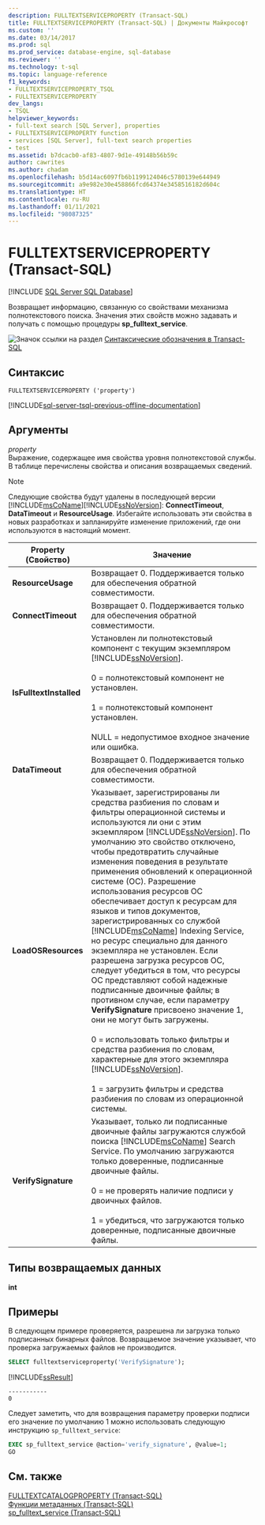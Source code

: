 ```yaml
---
description: FULLTEXTSERVICEPROPERTY (Transact-SQL)
title: FULLTEXTSERVICEPROPERTY (Transact-SQL) | Документы Майкрософт
ms.custom: ''
ms.date: 03/14/2017
ms.prod: sql
ms.prod_service: database-engine, sql-database
ms.reviewer: ''
ms.technology: t-sql
ms.topic: language-reference
f1_keywords:
- FULLTEXTSERVICEPROPERTY_TSQL
- FULLTEXTSERVICEPROPERTY
dev_langs:
- TSQL
helpviewer_keywords:
- full-text search [SQL Server], properties
- FULLTEXTSERVICEPROPERTY function
- services [SQL Server], full-text search properties
- test
ms.assetid: b7dcacb0-af83-4807-9d1e-49148b56b59c
author: cawrites
ms.author: chadam
ms.openlocfilehash: b5d14ac6097fb6b1199124046c5780139e644949
ms.sourcegitcommit: a9e982e30e458866fcd64374e3458516182d604c
ms.translationtype: HT
ms.contentlocale: ru-RU
ms.lasthandoff: 01/11/2021
ms.locfileid: "98087325"
---
```

# <a name="fulltextserviceproperty-transact-sql"></a>FULLTEXTSERVICEPROPERTY (Transact-SQL)
[!INCLUDE [SQL Server SQL Database](../../includes/applies-to-version/sql-asdb.md)]

  Возвращает информацию, связанную со свойствами механизма полнотекстового поиска. Значения этих свойств можно задавать и получать с помощью процедуры **sp_fulltext_service**.  
  
 ![Значок ссылки на раздел](../../database-engine/configure-windows/media/topic-link.gif "Значок ссылки на раздел") [Синтаксические обозначения в Transact-SQL](../../t-sql/language-elements/transact-sql-syntax-conventions-transact-sql.md)  
  
## <a name="syntax"></a>Синтаксис  
  
```syntaxsql
FULLTEXTSERVICEPROPERTY ('property')  
```  
  
[!INCLUDE[sql-server-tsql-previous-offline-documentation](../../includes/sql-server-tsql-previous-offline-documentation.md)]

## <a name="arguments"></a>Аргументы
 *property*  
 Выражение, содержащее имя свойства уровня полнотекстовой службы. В таблице перечислены свойства и описания возвращаемых сведений.  
  
> [!NOTE]
>  Следующие свойства будут удалены в последующей версии [!INCLUDE[msCoName](../../includes/msconame-md.md)][!INCLUDE[ssNoVersion](../../includes/ssnoversion-md.md)]: **ConnectTimeout**, **DataTimeout** и **ResourceUsage**. Избегайте использовать эти свойства в новых разработках и запланируйте изменение приложений, где они используются в настоящий момент.  
  
|Property (Свойство)|Значение|  
|--------------|-----------|  
|**ResourceUsage**|Возвращает 0. Поддерживается только для обеспечения обратной совместимости.|  
|**ConnectTimeout**|Возвращает 0. Поддерживается только для обеспечения обратной совместимости.|  
|**IsFulltextInstalled**|Установлен ли полнотекстовый компонент с текущим экземпляром [!INCLUDE[ssNoVersion](../../includes/ssnoversion-md.md)].<br /><br /> 0 = полнотекстовый компонент не установлен.<br /><br /> 1 = полнотекстовый компонент установлен.<br /><br /> NULL = недопустимое входное значение или ошибка.|  
|**DataTimeout**|Возвращает 0. Поддерживается только для обеспечения обратной совместимости.|  
|**LoadOSResources**|Указывает, зарегистрированы ли средства разбиения по словам и фильтры операционной системы и используются ли они с этим экземпляром [!INCLUDE[ssNoVersion](../../includes/ssnoversion-md.md)]. По умолчанию это свойство отключено, чтобы предотвратить случайные изменения поведения в результате применения обновлений к операционной системе (ОС). Разрешение использования ресурсов ОС обеспечивает доступ к ресурсам для языков и типов документов, зарегистрированных со службой [!INCLUDE[msCoName](../../includes/msconame-md.md)] Indexing Service, но ресурс специально для данного экземпляра не установлен. Если разрешена загрузка ресурсов ОС, следует убедиться в том, что ресурсы ОС представляют собой надежные подписанные двоичные файлы; в противном случае, если параметру **VerifySignature** присвоено значение 1, они не могут быть загружены.<br /><br /> 0 = использовать только фильтры и средства разбиения по словам, характерные для этого экземпляра [!INCLUDE[ssNoVersion](../../includes/ssnoversion-md.md)].<br /><br /> 1 = загрузить фильтры и средства разбиения по словам из операционной системы.|  
|**VerifySignature**|Указывает, только ли подписанные двоичные файлы загружаются службой поиска [!INCLUDE[msCoName](../../includes/msconame-md.md)] Search Service.  По умолчанию загружаются только доверенные, подписанные двоичные файлы.<br /><br /> 0 = не проверять наличие подписи у двоичных файлов.<br /><br /> 1 = убедиться, что загружаются только доверенные, подписанные двоичные файлы.|  
  
## <a name="return-types"></a>Типы возвращаемых данных  
 **int**  
  
## <a name="examples"></a>Примеры  
 В следующем примере проверяется, разрешена ли загрузка только подписанных бинарных файлов. Возвращаемое значение указывает, что проверка загружаемых файлов не производится.  
  
```sql  
SELECT fulltextserviceproperty('VerifySignature');  
```  
  
 [!INCLUDE[ssResult](../../includes/ssresult-md.md)]  
  
```  
-----------   
0  
```  
  
 Следует заметить, что для возвращения параметру проверки подписи его значение по умолчанию 1 можно использовать следующую инструкцию `sp_fulltext_service`:  
  
```sql  
EXEC sp_fulltext_service @action='verify_signature', @value=1;  
GO  
```  
  
## <a name="see-also"></a>См. также  
 [FULLTEXTCATALOGPROPERTY (Transact-SQL)](../../t-sql/functions/fulltextcatalogproperty-transact-sql.md)   
 [Функции метаданных (Transact-SQL)](../../t-sql/functions/metadata-functions-transact-sql.md)   
 [sp_fulltext_service (Transact-SQL)](../../relational-databases/system-stored-procedures/sp-fulltext-service-transact-sql.md)  
  
  
